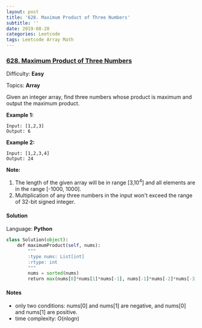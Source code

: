 ```yaml
---
layout: post
title: '628. Maximum Product of Three Numbers'
subtitle: ''
date: 2019-08-20
categories: Leetcode
tags: Leetcode Array Math
---
```

### [628\. Maximum Product of Three Numbers](https://leetcode.com/problems/maximum-product-of-three-numbers/)

Difficulty: **Easy**

Topics: **Array**


Given an integer array, find three numbers whose product is maximum and output the maximum product.

**Example 1:**

```
Input: [1,2,3]
Output: 6
```

**Example 2:**

```
Input: [1,2,3,4]
Output: 24
```

**Note:**

1.  The length of the given array will be in range [3,10<sup>4</sup>] and all elements are in the range [-1000, 1000].
2.  Multiplication of any three numbers in the input won't exceed the range of 32-bit signed integer.


#### Solution

Language: **Python**

```python
class Solution(object):
    def maximumProduct(self, nums):
        """
        :type nums: List[int]
        :rtype: int
        """
        nums = sorted(nums)
        return max(nums[0]*nums[1]*nums[-1], nums[-1]*nums[-2]*nums[-3])
```

#### Notes
- only two conditions: nums[0] and nums[1] are negative, and nums[0] and nums[1] are positive.
- time complexity: O(nlogn)